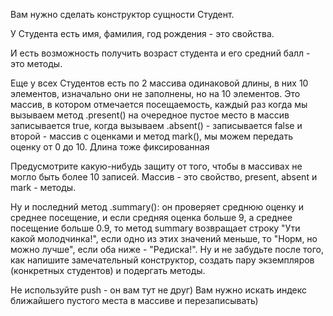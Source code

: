 Вам нужно сделать конструктор сущности Студент.

У Студента есть имя, фамилия, год рождения - это свойства.

И есть возможность получить возраст студента и его средний балл - это методы.

Еще у всех Студентов есть по 2 массива одинаковой длины, в них 10 элементов, изначально они не заполнены, но на 10
элементов. Это массив, в котором отмечается посещаемость, каждый раз когда мы вызываем метод .present() на очередное
пустое место в массив записывается true, когда вызываем .absent() - записывается false и второй - массив с оценками и
метод mark(), мы можем передать оценку от 0 до 10. Длина тоже фиксированная

Предусмотрите какую-нибудь защиту от того, чтобы в массивах не могло быть более 10 записей. Массив - это свойство,
present, absent и mark - методы.

Ну и последний метод .summary(): он проверяет среднюю оценку и среднее посещение, и если средняя оценка больше 9, а
среднее посещение больше 0.9, то метод summary возвращает строку "Ути какой молодчинка!", если одно из этих значений
меньше, то "Норм, но можно лучше", если оба ниже - "Редиска!". Ну и не забудьте после того, как напишите замечательный
конструктор, создать пару экземпляров (конкретных студентов) и подергать методы.

Не используйте push - он вам тут не друг) Вам нужно искать индекс ближайшего пустого места в массиве и перезаписывать)